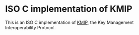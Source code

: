 # ISO C implementation of KMIP

This is an ISO C implementation of [KMIP][kmip], the Key Management
Interoperability Protocol.

[kmip]: https://www.oasis-open.org/committees/tc_home.php?wg_abbrev=kmip

